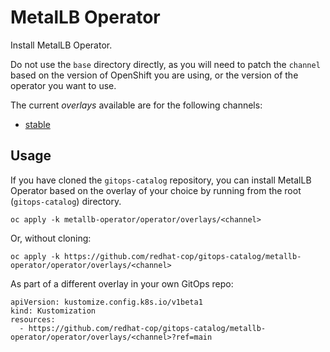 # MetalLB Operator

Install MetalLB Operator.

Do not use the `base` directory directly, as you will need to patch the `channel` based on the version of OpenShift you are using, or the version of the operator you want to use.

The current *overlays* available are for the following channels:

* [stable](operator/overlays/stable)

## Usage

If you have cloned the `gitops-catalog` repository, you can install MetalLB Operator based on the overlay of your choice by running from the root (`gitops-catalog`) directory.

```
oc apply -k metallb-operator/operator/overlays/<channel>
```

Or, without cloning:

```
oc apply -k https://github.com/redhat-cop/gitops-catalog/metallb-operator/operator/overlays/<channel>
```

As part of a different overlay in your own GitOps repo:

```
apiVersion: kustomize.config.k8s.io/v1beta1
kind: Kustomization
resources:
  - https://github.com/redhat-cop/gitops-catalog/metallb-operator/operator/overlays/<channel>?ref=main
```
